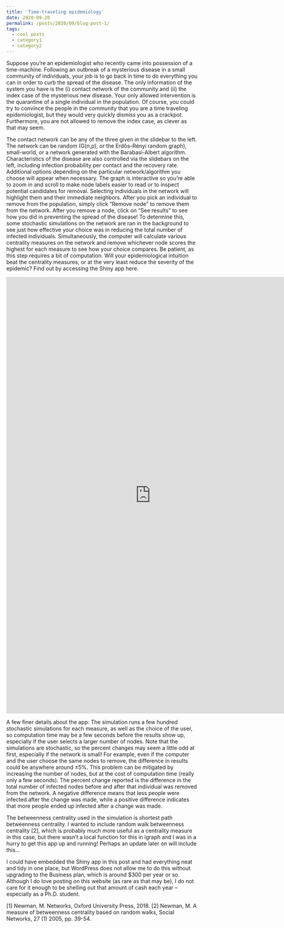 ```yaml
---
title: 'Time-traveling epidemiology'
date: 2020-09-20
permalink: /posts/2020/09/blog-post-1/
tags:
  - cool posts
  - category1
  - category2
---
```



Suppose you’re an epidemiologist who recently came into possession of a time-machine. 
Following an outbreak of a mysterious disease in a small community of individuals, 
your job is to go back in time to do everything you can in order to curb the spread of 
the disease. The only information of the system you have is the (i) contact network of 
the community and (ii) the index case of the mysterious new disease. Your only allowed 
intervention is the quarantine of a single individual in the population. Of course, you 
could try to convince the people in the community that you are a time traveling epidemiologist, 
but they would very quickly dismiss you as a crackpot. Furthermore, you are not allowed to 
remove the index case, as clever as that may seem.

The contact network can be any of the three given in the slidebar to the left. The 
network can be random (G(n,p), or the Erdős–Rényi random graph), small-world, or a 
network generated with the Barabasi-Albert algorithm. Characteristics of the disease 
are also controlled via the slidebars on the left, including infection probability per 
contact and the recovery rate. Additional options depending on the particular 
network/algorithm you choose will appear when necessary. The graph is interactive so 
you’re able to zoom in and scroll to make node labels easier to read or to inspect 
potential candidates for removal. Selecting individuals in the network will highlight 
them and their immediate neighbors. After you pick an individual to remove from the 
population, simply click “Remove node” to remove them from the network. 
After you remove a node, click on “See results” to see how you did in preventing the 
spread of the disease! To determine this, some stochastic simulations on the network 
are ran in the background to see just how effective your choice was in reducing the 
total number of infected individuals. Simultaneously, the computer will calculate various 
centrality measures on the network and remove whichever node scores the highest for each 
measure to see how your choice compares. Be patient, as this step requires a bit of computation. 
Will your epidemiological intuition beat the centrality measures, or at the very least reduce the 
severity of the epidemic? Find out by accessing the Shiny app here.

<iframe src="https://cbutler112358.shinyapps.io/shiny_app/" style="border:none;width:759px;height:1150px;"></iframe>

A few finer details about the app: The simulation runs a few hundred stochastic simulations 
for each measure, as well as the choice of the user, so computation time may be a few seconds 
before the results show up, especially if the user selects a larger number of nodes. Note 
that the simulations are stochastic, so the percent changes may seem a little odd at first, 
especially if the network is small! For example, even if the computer and the user choose the 
same nodes to remove, the difference in results could be anywhere around $\pm5\%$. 
This problem can be mitigated by increasing the number of nodes, but at the cost of 
computation time (really only a few seconds). The percent change reported is the difference 
in the total number of infected nodes before and after that individual was removed from the 
network. A negative difference means that less people were infected after the change was made, 
while a positive difference indicates that more people ended up infected after a change was made.

The betweenness centrality used in the simulation is shortest path betweenness centrality. 
I wanted to include random walk betweenness centrality [2], which is probably much more useful 
as a centrality measure in this case, but there wasn’t a local function for this in igraph and 
I was in a hurry to get this app up and running! Perhaps an update later on will include this…

I could have embedded the Shiny app in this post and had everything neat and tidy 
in one place, but WordPress does not allow me to do this without upgrading to the 
Business plan, which is around $300 per year or so. Although I do love posting on 
this website (as rare as that may be), I do not care for it enough to be shelling out 
that amount of cash each year – especially as a Ph.D. student.

[1] Newman, M. Networks, Oxford University Press, 2018.
[2] Newman, M. A measure of betweenness centrality based on random walks, Social Networks, 27 (1) 2005, pp. 39-54.

